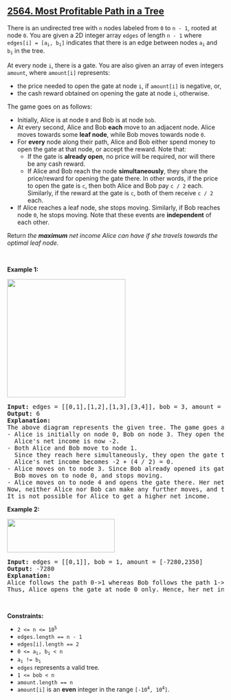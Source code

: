 <h2><a href="https://leetcode.com/problems/most-profitable-path-in-a-tree">2564. Most Profitable Path in a Tree</a></h2><p>There is an undirected tree with <code>n</code> nodes labeled from <code>0</code> to <code>n - 1</code>, rooted at node <code>0</code>. You are given a 2D integer array <code>edges</code> of length <code>n - 1</code> where <code>edges[i] = [a<sub>i</sub>, b<sub>i</sub>]</code> indicates that there is an edge between nodes <code>a<sub>i</sub></code> and <code>b<sub>i</sub></code> in the tree.</p>

<p>At every node <code>i</code>, there is a gate. You are also given an array of even integers <code>amount</code>, where <code>amount[i]</code> represents:</p>

<ul>
	<li>the price needed to open the gate at node <code>i</code>, if <code>amount[i]</code> is negative, or,</li>
	<li>the cash reward obtained on opening the gate at node <code>i</code>, otherwise.</li>
</ul>

<p>The game goes on as follows:</p>

<ul>
	<li>Initially, Alice is at node <code>0</code> and Bob is at node <code>bob</code>.</li>
	<li>At every second, Alice and Bob <b>each</b> move to an adjacent node. Alice moves towards some <strong>leaf node</strong>, while Bob moves towards node <code>0</code>.</li>
	<li>For <strong>every</strong> node along their path, Alice and Bob either spend money to open the gate at that node, or accept the reward. Note that:
	<ul>
		<li>If the gate is <strong>already open</strong>, no price will be required, nor will there be any cash reward.</li>
		<li>If Alice and Bob reach the node <strong>simultaneously</strong>, they share the price/reward for opening the gate there. In other words, if the price to open the gate is <code>c</code>, then both Alice and Bob pay&nbsp;<code>c / 2</code> each. Similarly, if the reward at the gate is <code>c</code>, both of them receive <code>c / 2</code> each.</li>
	</ul>
	</li>
	<li>If Alice reaches a leaf node, she stops moving. Similarly, if Bob reaches node <code>0</code>, he stops moving. Note that these events are <strong>independent</strong> of each other.</li>
</ul>

<p>Return<em> the <strong>maximum</strong> net income Alice can have if she travels towards the optimal leaf node.</em></p>

<p>&nbsp;</p>
<p><strong class="example">Example 1:</strong></p>
<img alt="" src="https://assets.leetcode.com/uploads/2022/10/29/eg1.png" style="width: 275px; height: 275px;" />
<pre>
<strong>Input:</strong> edges = [[0,1],[1,2],[1,3],[3,4]], bob = 3, amount = [-2,4,2,-4,6]
<strong>Output:</strong> 6
<strong>Explanation:</strong> 
The above diagram represents the given tree. The game goes as follows:
- Alice is initially on node 0, Bob on node 3. They open the gates of their respective nodes.
  Alice&#39;s net income is now -2.
- Both Alice and Bob move to node 1. 
&nbsp; Since they reach here simultaneously, they open the gate together and share the reward.
&nbsp; Alice&#39;s net income becomes -2 + (4 / 2) = 0.
- Alice moves on to node 3. Since Bob already opened its gate, Alice&#39;s income remains unchanged.
&nbsp; Bob moves on to node 0, and stops moving.
- Alice moves on to node 4 and opens the gate there. Her net income becomes 0 + 6 = 6.
Now, neither Alice nor Bob can make any further moves, and the game ends.
It is not possible for Alice to get a higher net income.
</pre>

<p><strong class="example">Example 2:</strong></p>
<img alt="" src="https://assets.leetcode.com/uploads/2022/10/29/eg2.png" style="width: 250px; height: 78px;" />
<pre>
<strong>Input:</strong> edges = [[0,1]], bob = 1, amount = [-7280,2350]
<strong>Output:</strong> -7280
<strong>Explanation:</strong> 
Alice follows the path 0-&gt;1 whereas Bob follows the path 1-&gt;0.
Thus, Alice opens the gate at node 0 only. Hence, her net income is -7280. 
</pre>

<p>&nbsp;</p>
<p><strong>Constraints:</strong></p>

<ul>
	<li><code>2 &lt;= n &lt;= 10<sup>5</sup></code></li>
	<li><code>edges.length == n - 1</code></li>
	<li><code>edges[i].length == 2</code></li>
	<li><code>0 &lt;= a<sub>i</sub>, b<sub>i</sub> &lt; n</code></li>
	<li><code>a<sub>i</sub> != b<sub>i</sub></code></li>
	<li><code>edges</code> represents a valid tree.</li>
	<li><code>1 &lt;= bob &lt; n</code></li>
	<li><code>amount.length == n</code></li>
	<li><code>amount[i]</code> is an <strong>even</strong> integer in the range <code>[-10<sup>4</sup>, 10<sup>4</sup>]</code>.</li>
</ul>
